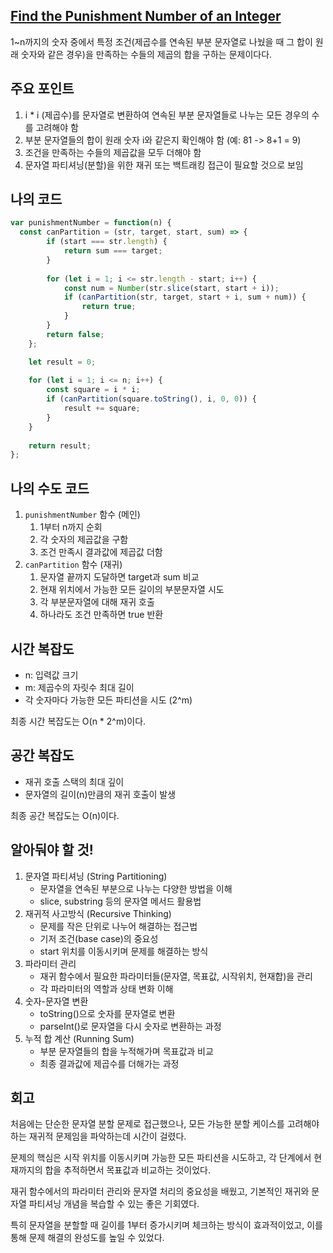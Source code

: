 ## [Find the Punishment Number of an Integer](https://leetcode.com/problems/find-the-punishment-number-of-an-integer/description/?envType=daily-question&envId=2025-02-15)

1~n까지의 숫자 중에서 특정 조건(제곱수를 연속된 부분 문자열로 나눴을 때 그 합이 원래 숫자와 같은 경우)을 만족하는 수들의 제곱의 합을 구하는 문제이다다.

## 주요 포인트

1. i * i (제곱수)를 문자열로 변환하여 연속된 부분 문자열들로 나누는 모든 경우의 수를 고려해야 함
2. 부분 문자열들의 합이 원래 숫자 i와 같은지 확인해야 함 (예: 81 -> 8+1 = 9)
3. 조건을 만족하는 수들의 제곱값을 모두 더해야 함
4. 문자열 파티셔닝(분할)을 위한 재귀 또는 백트래킹 접근이 필요할 것으로 보임

## 나의 코드

```jsx
var punishmentNumber = function(n) {
  const canPartition = (str, target, start, sum) => {
        if (start === str.length) {
            return sum === target;
        }
        
        for (let i = 1; i <= str.length - start; i++) {
            const num = Number(str.slice(start, start + i));
            if (canPartition(str, target, start + i, sum + num)) {
                return true;
            }
        }
        return false;
    };

    let result = 0;
    
    for (let i = 1; i <= n; i++) {
        const square = i * i;
        if (canPartition(square.toString(), i, 0, 0)) {
            result += square;
        }
    }
    
    return result;
};
```

## 나의 수도 코드

1. `punishmentNumber` 함수 (메인)
    1. 1부터 n까지 순회
    2. 각 숫자의 제곱값을 구함
    3. 조건 만족시 결과값에 제곱값 더함
2. `canPartition` 함수 (재귀)
    1. 문자열 끝까지 도달하면 target과 sum 비교
    2. 현재 위치에서 가능한 모든 길이의 부분문자열 시도
    3. 각 부분문자열에 대해 재귀 호출
    4. 하나라도 조건 만족하면 true 반환

## 시간 복잡도

- n: 입력값 크기
- m: 제곱수의 자릿수 최대 길이
- 각 숫자마다 가능한 모든 파티션을 시도 (2^m)

최종 시간 복잡도는 O(n * 2^m)이다.

## 공간 복잡도

- 재귀 호출 스택의 최대 깊이
- 문자열의 길이(n)만큼의 재귀 호출이 발생

최종 공간 복잡도는 O(n)이다.

## 알아둬야 할 것!

1. 문자열 파티셔닝 (String Partitioning)
    - 문자열을 연속된 부분으로 나누는 다양한 방법을 이해
    - slice, substring 등의 문자열 메서드 활용법
2. 재귀적 사고방식 (Recursive Thinking)
    - 문제를 작은 단위로 나누어 해결하는 접근법
    - 기저 조건(base case)의 중요성
    - start 위치를 이동시키며 문제를 해결하는 방식
3. 파라미터 관리
    - 재귀 함수에서 필요한 파라미터들(문자열, 목표값, 시작위치, 현재합)을 관리
    - 각 파라미터의 역할과 상태 변화 이해
4. 숫자-문자열 변환
    - toString()으로 숫자를 문자열로 변환
    - parseInt()로 문자열을 다시 숫자로 변환하는 과정
5. 누적 합 계산 (Running Sum)
    - 부분 문자열들의 합을 누적해가며 목표값과 비교
    - 최종 결과값에 제곱수를 더해가는 과정

## 회고

처음에는 단순한 문자열 분할 문제로 접근했으나, 모든 가능한 분할 케이스를 고려해야 하는 재귀적 문제임을 파악하는데 시간이 걸렸다.

문제의 핵심은 시작 위치를 이동시키며 가능한 모든 파티션을 시도하고, 각 단계에서 현재까지의 합을 추적하면서 목표값과 비교하는 것이었다.

재귀 함수에서의 파라미터 관리와 문자열 처리의 중요성을 배웠고, 기본적인 재귀와 문자열 파티셔닝 개념을 복습할 수 있는 좋은 기회였다.

특히 문자열을 분할할 때 길이를 1부터 증가시키며 체크하는 방식이 효과적이었고, 이를 통해 문제 해결의 완성도를 높일 수 있었다.
